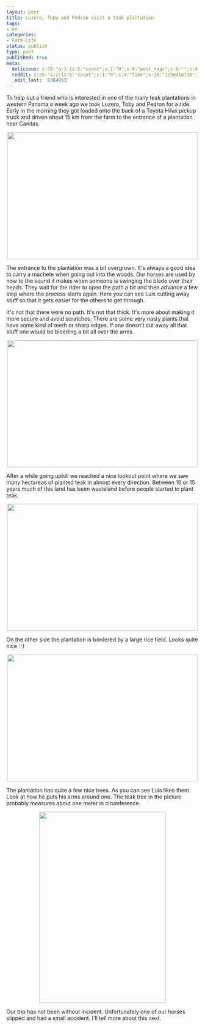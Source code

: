 ```yaml
---
layout: post
title: Luzero, Toby and Pedron visit a teak plantation
tags:
- en
categories:
- Farm-Life
status: publish
type: post
published: true
meta:
  delicious: s:78:"a:3:{s:5:"count";s:1:"0";s:9:"post_tags";s:0:"";s:4:"time";s:10:"1258416708";}";
  reddit: s:55:"a:2:{s:5:"count";s:1:"0";s:4:"time";s:10:"1258416710";}";
  _edit_last: '6384953'
---
```

To help out a friend who is interested in one of the many teak plantations in western Panama a week ago we took Luzero, Toby and Pedron for a ride. Early in the morning they got loaded onto the back of a Toyota Hilux pickup truck and driven about 15 km from the farm to the entrance of a plantation near Canitas.

<a href="http://www.flickr.com/photos/34665899@N00/4009007358" title="View '' on Flickr.com"><div style="text-align:center;"><img src="http://farm3.static.flickr.com/2507/4009007358_a2cd74ef86.jpg" alt="" border="0" width="500" height="332" /></div></a>

The entrance to the plantation was a bit overgrown. It's always a good idea to carry a machete when going out into the woods. Our horses are used by now to the sound it makes when someone is swinging the blade over their heads. They wait for the rider to open the path a bit and then advance a few step where the process starts again. Here you can see Luis cutting away stuff so that it gets easier for the others to get through.

It's not that there were no path. It's not that thick. It's more about making it more secure and avoid scratches. There are some very nasty plants that have some kind of teeth or sharp edges. If one doesn't cut away all that stuff one would be bleeding a bit all over the arms.

<a href="http://www.flickr.com/photos/34665899@N00/4009009468" title="View '' on Flickr.com"><div style="text-align:center;"><img src="http://farm4.static.flickr.com/3496/4009009468_030bbb91ba.jpg" alt="" border="0" width="500" height="332" /></div></a>

After a while going uphill we reached a nice lookout point where we saw many hectareas of planted teak in almost every direction. Between 10 or 15 years much of this land has been wasteland before people started to plant teak.

<a href="http://www.flickr.com/photos/34665899@N00/4009011932" title="View '' on Flickr.com"><div style="text-align:center;"><img src="http://farm3.static.flickr.com/2541/4009011932_c860f1c0f2.jpg" alt="" border="0" width="500" height="332" /></div></a>

On the other side the plantation is bordered by a large rice field. Looks quite nice :-)

<a href="http://www.flickr.com/photos/34665899@N00/4008247899" title="View '' on Flickr.com"><div style="text-align:center;"><img src="http://farm3.static.flickr.com/2484/4008247899_c2d3bdc480.jpg" alt="" border="0" width="500" height="332" /></div></a>

The plantation has quite a few nice trees. As you can see Luis likes them. Look at how he puts his arms around one. The teak tree in the picture probably measures about one meter in cirumference.

<a href="http://www.flickr.com/photos/34665899@N00/4009015720" title="View '' on Flickr.com"><div style="text-align:center;"><img src="http://farm3.static.flickr.com/2571/4009015720_9927aff8e2.jpg" alt="" border="0" width="332" height="500" /></div></a>

Our trip has not been without incident. Unfortunately one of our horses slipped and had a small accident. I'll tell more about this next.
